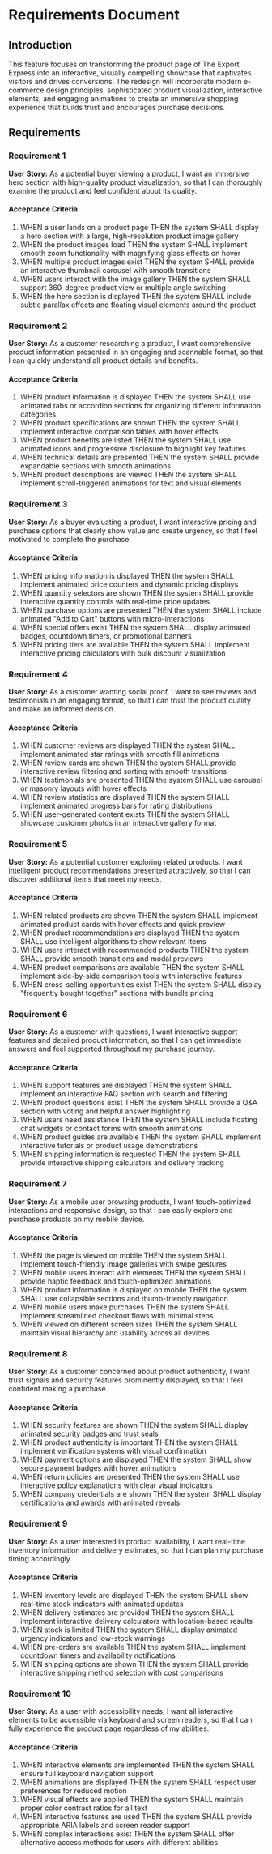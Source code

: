 # Requirements Document

## Introduction

This feature focuses on transforming the product page of The Export Express into an interactive, visually compelling showcase that captivates visitors and drives conversions. The redesign will incorporate modern e-commerce design principles, sophisticated product visualization, interactive elements, and engaging animations to create an immersive shopping experience that builds trust and encourages purchase decisions.

## Requirements

### Requirement 1

**User Story:** As a potential buyer viewing a product, I want an immersive hero section with high-quality product visualization, so that I can thoroughly examine the product and feel confident about its quality.

#### Acceptance Criteria

1. WHEN a user lands on a product page THEN the system SHALL display a hero section with a large, high-resolution product image gallery
2. WHEN the product images load THEN the system SHALL implement smooth zoom functionality with magnifying glass effects on hover
3. WHEN multiple product images exist THEN the system SHALL provide an interactive thumbnail carousel with smooth transitions
4. WHEN users interact with the image gallery THEN the system SHALL support 360-degree product view or multiple angle switching
5. WHEN the hero section is displayed THEN the system SHALL include subtle parallax effects and floating visual elements around the product

### Requirement 2

**User Story:** As a customer researching a product, I want comprehensive product information presented in an engaging and scannable format, so that I can quickly understand all product details and benefits.

#### Acceptance Criteria

1. WHEN product information is displayed THEN the system SHALL use animated tabs or accordion sections for organizing different information categories
2. WHEN product specifications are shown THEN the system SHALL implement interactive comparison tables with hover effects
3. WHEN product benefits are listed THEN the system SHALL use animated icons and progressive disclosure to highlight key features
4. WHEN technical details are presented THEN the system SHALL provide expandable sections with smooth animations
5. WHEN product descriptions are viewed THEN the system SHALL implement scroll-triggered animations for text and visual elements

### Requirement 3

**User Story:** As a buyer evaluating a product, I want interactive pricing and purchase options that clearly show value and create urgency, so that I feel motivated to complete the purchase.

#### Acceptance Criteria

1. WHEN pricing information is displayed THEN the system SHALL implement animated price counters and dynamic pricing displays
2. WHEN quantity selectors are shown THEN the system SHALL provide interactive quantity controls with real-time price updates
3. WHEN purchase options are presented THEN the system SHALL include animated "Add to Cart" buttons with micro-interactions
4. WHEN special offers exist THEN the system SHALL display animated badges, countdown timers, or promotional banners
5. WHEN pricing tiers are available THEN the system SHALL implement interactive pricing calculators with bulk discount visualization

### Requirement 4

**User Story:** As a customer wanting social proof, I want to see reviews and testimonials in an engaging format, so that I can trust the product quality and make an informed decision.

#### Acceptance Criteria

1. WHEN customer reviews are displayed THEN the system SHALL implement animated star ratings with smooth fill animations
2. WHEN review cards are shown THEN the system SHALL provide interactive review filtering and sorting with smooth transitions
3. WHEN testimonials are presented THEN the system SHALL use carousel or masonry layouts with hover effects
4. WHEN review statistics are displayed THEN the system SHALL implement animated progress bars for rating distributions
5. WHEN user-generated content exists THEN the system SHALL showcase customer photos in an interactive gallery format

### Requirement 5

**User Story:** As a potential customer exploring related products, I want intelligent product recommendations presented attractively, so that I can discover additional items that meet my needs.

#### Acceptance Criteria

1. WHEN related products are shown THEN the system SHALL implement animated product cards with hover effects and quick preview
2. WHEN product recommendations are displayed THEN the system SHALL use intelligent algorithms to show relevant items
3. WHEN users interact with recommended products THEN the system SHALL provide smooth transitions and modal previews
4. WHEN product comparisons are available THEN the system SHALL implement side-by-side comparison tools with interactive features
5. WHEN cross-selling opportunities exist THEN the system SHALL display "frequently bought together" sections with bundle pricing

### Requirement 6

**User Story:** As a customer with questions, I want interactive support features and detailed product information, so that I can get immediate answers and feel supported throughout my purchase journey.

#### Acceptance Criteria

1. WHEN support features are displayed THEN the system SHALL implement an interactive FAQ section with search and filtering
2. WHEN product questions exist THEN the system SHALL provide a Q&A section with voting and helpful answer highlighting
3. WHEN users need assistance THEN the system SHALL include floating chat widgets or contact forms with smooth animations
4. WHEN product guides are available THEN the system SHALL implement interactive tutorials or product usage demonstrations
5. WHEN shipping information is requested THEN the system SHALL provide interactive shipping calculators and delivery tracking

### Requirement 7

**User Story:** As a mobile user browsing products, I want touch-optimized interactions and responsive design, so that I can easily explore and purchase products on my mobile device.

#### Acceptance Criteria

1. WHEN the page is viewed on mobile THEN the system SHALL implement touch-friendly image galleries with swipe gestures
2. WHEN mobile users interact with elements THEN the system SHALL provide haptic feedback and touch-optimized animations
3. WHEN product information is displayed on mobile THEN the system SHALL use collapsible sections and thumb-friendly navigation
4. WHEN mobile users make purchases THEN the system SHALL implement streamlined checkout flows with minimal steps
5. WHEN viewed on different screen sizes THEN the system SHALL maintain visual hierarchy and usability across all devices

### Requirement 8

**User Story:** As a customer concerned about product authenticity, I want trust signals and security features prominently displayed, so that I feel confident making a purchase.

#### Acceptance Criteria

1. WHEN security features are shown THEN the system SHALL display animated security badges and trust seals
2. WHEN product authenticity is important THEN the system SHALL implement verification systems with visual confirmation
3. WHEN payment options are displayed THEN the system SHALL show secure payment badges with hover animations
4. WHEN return policies are presented THEN the system SHALL use interactive policy explanations with clear visual indicators
5. WHEN company credentials are shown THEN the system SHALL display certifications and awards with animated reveals

### Requirement 9

**User Story:** As a user interested in product availability, I want real-time inventory information and delivery estimates, so that I can plan my purchase timing accordingly.

#### Acceptance Criteria

1. WHEN inventory levels are displayed THEN the system SHALL show real-time stock indicators with animated updates
2. WHEN delivery estimates are provided THEN the system SHALL implement interactive delivery calculators with location-based results
3. WHEN stock is limited THEN the system SHALL display animated urgency indicators and low-stock warnings
4. WHEN pre-orders are available THEN the system SHALL implement countdown timers and availability notifications
5. WHEN shipping options are shown THEN the system SHALL provide interactive shipping method selection with cost comparisons

### Requirement 10

**User Story:** As a user with accessibility needs, I want all interactive elements to be accessible via keyboard and screen readers, so that I can fully experience the product page regardless of my abilities.

#### Acceptance Criteria

1. WHEN interactive elements are implemented THEN the system SHALL ensure full keyboard navigation support
2. WHEN animations are displayed THEN the system SHALL respect user preferences for reduced motion
3. WHEN visual effects are applied THEN the system SHALL maintain proper color contrast ratios for all text
4. WHEN interactive features are used THEN the system SHALL provide appropriate ARIA labels and screen reader support
5. WHEN complex interactions exist THEN the system SHALL offer alternative access methods for users with different abilities